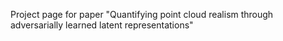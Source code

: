 Project page for paper "Quantifying point cloud realism through adversarially learned latent representations"
